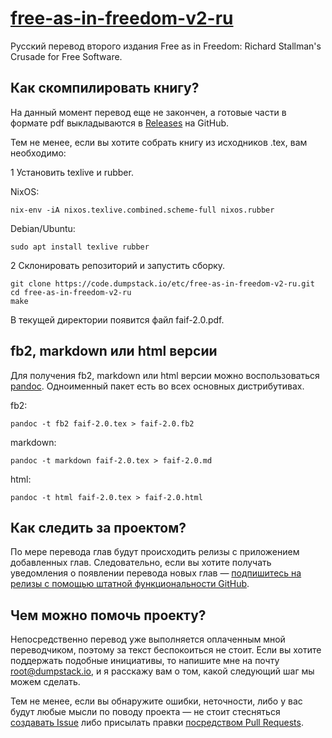 # [free-as-in-freedom-v2-ru](https://code.dumpstack.io/etc/free-as-in-freedom-v2-ru)

Русский перевод второго издания Free as in Freedom: Richard Stallman's Crusade for Free Software.

## Как скомпилировать книгу?

На данный момент перевод еще не закончен, а готовые части в формате pdf выкладываются в [Releases](https://github.com/jollheef/free-as-in-freedom-v2-ru/releases) на GitHub.

Тем не менее, если вы хотите собрать книгу из исходников .tex, вам необходимо:

1 Установить texlive и rubber.

NixOS:

    nix-env -iA nixos.texlive.combined.scheme-full nixos.rubber

Debian/Ubuntu:

    sudo apt install texlive rubber

2 Склонировать репозиторий и запустить сборку.

    git clone https://code.dumpstack.io/etc/free-as-in-freedom-v2-ru.git
	cd free-as-in-freedom-v2-ru
    make

В текущей директории появится файл faif-2.0.pdf.

## fb2, markdown или html версии

Для получения fb2, markdown или html версии можно воспользоваться [pandoc](https://pandoc.org/). Одноименный пакет есть во всех основных дистрибутивах.

fb2:

    pandoc -t fb2 faif-2.0.tex > faif-2.0.fb2

markdown:

    pandoc -t markdown faif-2.0.tex > faif-2.0.md

html:

    pandoc -t html faif-2.0.tex > faif-2.0.html

## Как следить за проектом?

По мере перевода глав будут происходить релизы с приложением добавленных глав. Следовательно, если вы хотите получать уведомления о появлении перевода новых глав — [подпишитесь на релизы с помощью штатной функциональности GitHub](https://help.github.com/en/articles/watching-and-unwatching-releases-for-a-repository).

## Чем можно помочь проекту?

Непосредственно перевод уже выполняется оплаченным мной переводчиком, поэтому за текст беспокоиться не стоит. Если вы хотите поддержать подобные инициативы, то напишите мне на почту root@dumpstack.io, и я расскажу вам о том, какой следующий шаг мы можем сделать.

Тем не менее, если вы обнаружите ошибки, неточности, либо у вас будут любые мысли по поводу проекта — не стоит стесняться [создавать Issue](https://github.com/jollheef/free-as-in-freedom-v2-ru/issues/new) либо присылать правки [посредством Pull Requests](https://help.github.com/en/articles/creating-a-pull-request-from-a-fork).
